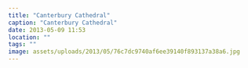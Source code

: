 ```yaml
---
title: "Canterbury Cathedral"
caption: "Canterbury Cathedral"
date: 2013-05-09 11:53
location: ""
tags: ""
image: assets/uploads/2013/05/76c7dc9740af6ee39140f893137a38a6.jpg
---
```

